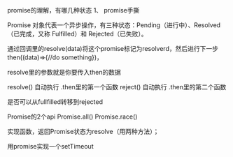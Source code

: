 promise的理解，有哪几种状态
    1、
promise手撕

Promise 对象代表一个异步操作，有三种状态：Pending（进行中）、Resolved（已完成，又称 Fulfilled）和 Rejected（已失败）。

通过回调里的resolve(data)将这个promise标记为resolverd，然后进行下一步then((data)=>{//do something})，

resolve里的参数就是你要传入then的数据

resolve() 自动执行 .then里的第一个函数
reject() 自动执行 .then里的第二个函数

是否可以从fullfilled转移到rejected

Promise的2个api
Promise.all()
Promise.race()


实现函数，返回Promise状态为resolve（用两种方法）；

用promise实现一个setTimeout